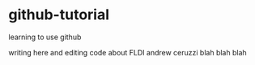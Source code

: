 # github-tutorial
learning to use github

writing here and editing code about FLDI
andrew ceruzzi
blah blah blah
